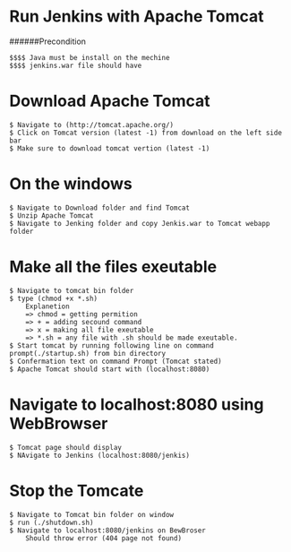 # Run Jenkins with Apache Tomcat
######Precondition

	$$$$ Java must be install on the mechine
	$$$$ jenkins.war file should have

# Download Apache Tomcat

	$ Navigate to (http://tomcat.apache.org/)
	$ Click on Tomcat version (latest -1) from download on the left side bar
	$ Make sure to download tomcat vertion (latest -1)

# On the windows
	
	$ Navigate to Download folder and find Tomcat 
	$ Unzip Apache Tomcat
	$ Navigate to Jenking folder and copy Jenkis.war to Tomcat webapp folder


#  Make all the files exeutable
	
	$ Navigate to tomcat bin folder
	$ type (chmod +x *.sh)
		Explanetion 
		=> chmod = getting permition
		=> + = adding secound command
		=> x = making all file exeutable
		=> *.sh = any file with .sh should be made exeutable.
	$ Start tomcat by running following line on command prompt(./startup.sh) from bin directory
	$ Confermation text on command Prompt (Tomcat stated)
	$ Apache Tomcat should start with (localhost:8080)

# Navigate to localhost:8080 using WebBrowser
	
	$ Tomcat page should display
	$ NAvigate to Jenkins (localhost:8080/jenkis)

# Stop the Tomcate
	
	$ Navigate to Tomcat bin folder on window
	$ run (./shutdown.sh)
	$ Navigate to localhost:8080/jenkins on BewBroser
		Should throw error (404 page not found)